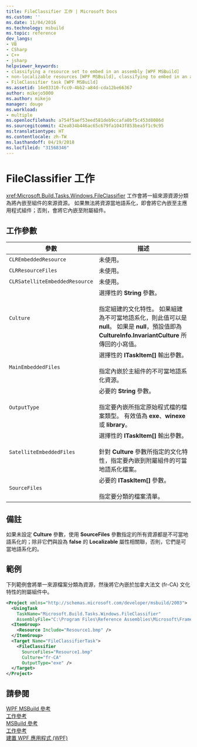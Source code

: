 ```yaml
---
title: FileClassifier 工作 | Microsoft Docs
ms.custom: ''
ms.date: 11/04/2016
ms.technology: msbuild
ms.topic: reference
dev_langs:
- VB
- CSharp
- C++
- jsharp
helpviewer_keywords:
- classifying a resource set to embed in an assembly [WPF MSBuild]
- non-localizable resources [WPF MSBuild], classifying to embed in an assembly
- FileClassifier task [WPF MSBuild]
ms.assetid: 14e03310-fcc0-4bb2-a84d-cda12be66367
author: mikejo5000
ms.author: mikejo
manager: douge
ms.workload:
- multiple
ms.openlocfilehash: a754f5aef53eed581deb9ccafa0bf5c453d8086d
ms.sourcegitcommit: 42ea834b446ac65c679fa1043f853bea5f1c9c95
ms.translationtype: HT
ms.contentlocale: zh-TW
ms.lasthandoff: 04/19/2018
ms.locfileid: "31568346"
---
```

# <a name="fileclassifier-task"></a>FileClassifier 工作
<xref:Microsoft.Build.Tasks.Windows.FileClassifier> 工作會將一組來源資源分類為將內嵌至組件的來源資源。 如果無法將資源當地語系化，即會將它內嵌至主應用程式組件；否則，會將它內嵌至附屬組件。  
  
## <a name="task-parameters"></a>工作參數  
  
|參數|描述|  
|---------------|-----------------|  
|`CLREmbeddedResource`|未使用。|  
|`CLRResourceFiles`|未使用。|  
|`CLRSatelliteEmbeddedResource`|未使用。|  
|`Culture`|選擇性的 **String** 參數。<br /><br /> 指定組建的文化特性。 如果組建為不可當地語系化，則此值可以是 **null**。 如果是 **null**，預設值即為 **CultureInfo.InvariantCulture** 所傳回的小寫值。|  
|`MainEmbeddedFiles`|選擇性的 **ITaskItem[]** 輸出參數。<br /><br /> 指定內嵌於主組件的不可當地語系化資源。|  
|`OutputType`|必要的 **String** 參數。<br /><br /> 指定要內嵌所指定原始程式檔的檔案類型。 有效值為 **exe**、**winexe** 或 **library**。|  
|`SatelliteEmbeddedFiles`|選擇性的 **ITaskItem[]** 輸出參數。<br /><br /> 針對 **Culture** 參數所指定的文化特性，指定要內嵌到附屬組件的可當地語系化檔案。|  
|`SourceFiles`|必要的 **ITaskItem[]** 參數。<br /><br /> 指定要分類的檔案清單。|  
  
## <a name="remarks"></a>備註  
 如果未設定 **Culture** 參數，使用 **SourceFiles** 參數指定的所有資源都是不可當地語系化的；除非它們與設為 **false** 的 **Localizable** 屬性相關聯，否則，它們是可當地語系化的。  
  
## <a name="example"></a>範例  
 下列範例會將單一來源檔案分類為資源，然後將它內嵌於加拿大法文 (fr-CA) 文化特性的附屬組件中。  
  
```xml  
<Project xmlns="http://schemas.microsoft.com/developer/msbuild/2003">  
  <UsingTask  
    TaskName="Microsoft.Build.Tasks.Windows.FileClassifier"   
    AssemblyFile="C:\Program Files\Reference Assemblies\Microsoft\Framework\v3.0\PresentationBuildTasks.dll" />  
  <ItemGroup>  
    <Resource Include="Resource1.bmp" />  
  </ItemGroup>  
  <Target Name="FileClassifierTask">  
    <FileClassifier  
      SourceFiles="Resource1.bmp"  
      Culture="fr-CA"  
      OutputType="exe" />  
  </Target>  
</Project>  
```  
  
## <a name="see-also"></a>請參閱  
 [WPF MSBuild 參考](../msbuild/wpf-msbuild-reference.md)   
 [工作參考](../msbuild/wpf-msbuild-task-reference.md)   
 [MSBuild 參考](../msbuild/msbuild-reference.md)   
 [工作參考](../msbuild/msbuild-task-reference.md)   
 [建置 WPF 應用程式 (WPF)](/dotnet/framework/wpf/app-development/building-a-wpf-application-wpf)